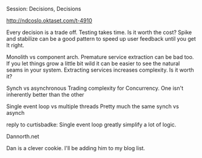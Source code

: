 Session: Decisions, Decisions

http://ndcoslo.oktaset.com/t-4910
 
Every decision is a trade off. 
Testing takes time. Is it worth the cost?
Spike and stabilize can be a good pattern to speed up user feedback until you get It right.
 
Monolith vs component arch. 
Premature service extraction can be bad too. 
If you let things grow a little bit wild it can be easier to see the natural seams in your system. 
Extracting services increases complexity. Is it worth it?
 
Synch vs asynchronous
Trading complexity for
Concurrency. 
One isn't inherently better than the other
 
Single event loop vs multiple threads
Pretty much the same synch vs asynch
 
reply to curtisbadke: Single event loop greatly simplify a lot of logic.
 
Dannorth.net
 
Dan is a clever cookie. I'll be adding him to my blog list.
